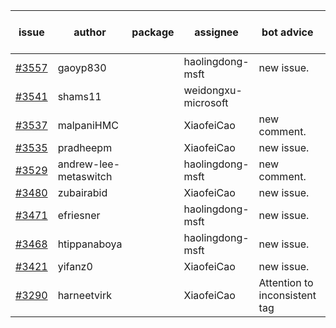 | issue | author | package | assignee | bot advice | created date of issue | target release date | date from target |
| ------ | ------ | ------ | ------ | ------ | ------ | ------ | :-----: |
| [#3557](https://github.com/Azure/sdk-release-request/issues/3557) | gaoyp830 |  | haolingdong-msft | new issue. | 12-09 | 01-27 |  |
| [#3541](https://github.com/Azure/sdk-release-request/issues/3541) | shams11 |  | weidongxu-microsoft |  | 12-07 | 12-23 |  |
| [#3537](https://github.com/Azure/sdk-release-request/issues/3537) | malpaniHMC |  | XiaofeiCao | new comment. | 12-06 | 12-23 |  |
| [#3535](https://github.com/Azure/sdk-release-request/issues/3535) | pradheepm |  | XiaofeiCao | new issue. | 12-06 | 12-23 |  |
| [#3529](https://github.com/Azure/sdk-release-request/issues/3529) | andrew-lee-metaswitch |  | haolingdong-msft | new comment. | 12-05 | 12-23 |  |
| [#3480](https://github.com/Azure/sdk-release-request/issues/3480) | zubairabid |  | XiaofeiCao | new issue. | 11-30 | 12-23 |  |
| [#3471](https://github.com/Azure/sdk-release-request/issues/3471) | efriesner |  | haolingdong-msft | new issue. | 11-29 | 12-23 |  |
| [#3468](https://github.com/Azure/sdk-release-request/issues/3468) | htippanaboya |  | haolingdong-msft | new issue. | 11-29 | 12-23 |  |
| [#3421](https://github.com/Azure/sdk-release-request/issues/3421) | yifanz0 |  | XiaofeiCao | new issue. | 11-16 | 12-23 |  |
| [#3290](https://github.com/Azure/sdk-release-request/issues/3290) | harneetvirk |  | XiaofeiCao | Attention to inconsistent tag | 10-25 | 11-25 |  |
